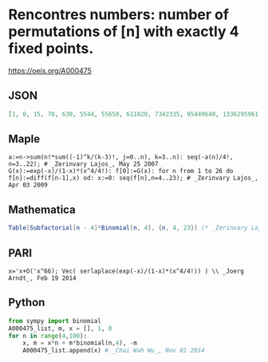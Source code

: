 # Rencontres numbers: number of permutations of \[n\] with exactly 4 fixed points\.
https://oeis.org/A000475
## JSON
```JSON
[1, 0, 15, 70, 630, 5544, 55650, 611820, 7342335, 95449640, 1336295961, 20044438050, 320711010620, 5452087178160, 98137569209940, 1864613814984984, 37292276299704525, 783137802293789040, 17229031650463366195, 396267727960657413630]
```
## Maple
```Maple
a:=n->sum(n!*sum((-1)^k/(k-3)!, j=0..n), k=3..n): seq(-a(n)/4!, n=3..22); # _Zerinvary Lajos_, May 25 2007
G(x):=exp(-x)/(1-x)*(x^4/4!): f[0]:=G(x): for n from 1 to 26 do f[n]:=diff(f[n-1],x) od: x:=0: seq(f[n],n=4..23); # _Zerinvary Lajos_, Apr 03 2009
```
## Mathematica
```Mathematica
Table[Subfactorial[n - 4]*Binomial[n, 4], {n, 4, 23}] (* _Zerinvary Lajos_, Jul 10 2009 *)
```
## PARI
```PARI
x='x+O('x^66); Vec( serlaplace(exp(-x)/(1-x)*(x^4/4!)) ) \\ _Joerg Arndt_, Feb 19 2014
```
## Python
```Python
from sympy import binomial
A000475_list, m, x = [], 1, 0
for n in range(4,100):
    x, m = x*n + m*binomial(n,4), -m
    A000475_list.append(x) # _Chai Wah Wu_, Nov 01 2014
```
